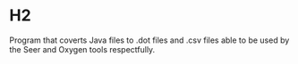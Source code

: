 # H2
Program that coverts Java files to .dot files and .csv files able to be used by the Seer and Oxygen tools respectfully.
